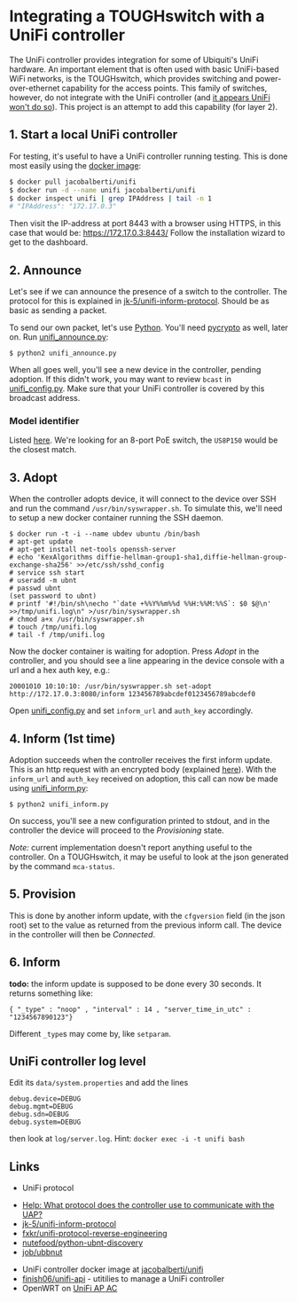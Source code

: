 # Integrating a TOUGHswitch with a UniFi controller

The UniFi controller provides integration for some of Ubiquiti's UniFi hardware.
An important element that is often used with basic UniFi-based WiFi networks,
is the TOUGHswitch, which provides switching and power-over-ethernet capability
for the access points. This family of switches, however, do not integrate with
the UniFi controller
(and [it appears UniFi won't do so](https://community.ubnt.com/t5/UniFi-Routing-Switching/Tough-Switch-integration-with-Unifi-4-6/td-p/1191186)).
This project is an attempt to add this capability (for layer 2).


## 1. Start a local UniFi controller

For testing, it's useful to have a UniFi controller running testing. This is done
most easily using the [docker image](https://hub.docker.com/r/jacobalberty/unifi/):


```sh
$ docker pull jacobalberti/unifi
$ docker run -d --name unifi jacobalberti/unifi
$ docker inspect unifi | grep IPAddress | tail -n 1
# "IPAddress": "172.17.0.3"
```

Then visit the IP-address at port 8443 with a browser using HTTPS, in this case
that would be: https://172.17.0.3:8443/
Follow the installation wizard to get to the dashboard.


## 2. Announce

Let's see if we can announce the presence of a switch to the controller. The protocol
for this is explained in [jk-5/unifi-inform-protocol](https://github.com/jk-5/unifi-inform-protocol).
Should be as basic as sending a packet.

To send our own packet, let's use [Python](http://www.python.org). You'll need
[pycrypto](https://pypi.python.org/pypi/pycrypto) as well, later on.
Run [unifi_announce.py](unifi_announce.py):

```
$ python2 unifi_announce.py
```

When all goes well, you'll see a new device in the controller, pending adoption.
If this didn't work, you may want to review `bcast` in [unifi_config.py](unifi_config.py).
Make sure that your UniFi controller is covered by this broadcast address.

### Model identifier

Listed [here](https://community.ubnt.com/ubnt/attachments/ubnt/UniFi/194506/1/bundles.json.txt).
We're looking for an 8-port PoE switch, the `US8P150` would be the closest match.


## 3. Adopt

When the controller adopts device, it will connect to the device over SSH and run the command
`/usr/bin/syswrapper.sh`. To simulate this, we'll need to setup a new docker container running the
SSH daemon.

```
$ docker run -t -i --name ubdev ubuntu /bin/bash
# apt-get update
# apt-get install net-tools openssh-server
# echo 'KexAlgorithms diffie-hellman-group1-sha1,diffie-hellman-group-exchange-sha256' >>/etc/ssh/sshd_config
# service ssh start
# useradd -m ubnt
# passwd ubnt
(set password to ubnt)
# printf '#!/bin/sh\necho "`date +%%Y%%m%%d %%H:%%M:%%S`: $0 $@\n' >>/tmp/unifi.log\n" >/usr/bin/syswrapper.sh
# chmod a+x /usr/bin/syswrapper.sh
# touch /tmp/unifi.log
# tail -f /tmp/unifi.log
```

Now the docker container is waiting for adoption. Press _Adopt_ in the controller, and you should
see a line appearing in the device console with a url and a hex auth key, e.g.:

```
20001010 10:10:10: /usr/bin/syswrapper.sh set-adopt http://172.17.0.3:8080/inform 123456789abcdef0123456789abcdef0
```

Open [unifi_config.py](unifi_config.py) and set `inform_url` and `auth_key` accordingly.


## 4. Inform (1st time)

Adoption succeeds when the controller receives the first inform update. This is an http request with
an encrypted body (explained [here](https://github.com/fxkr/unifi-protocol-reverse-engineering#inform)).
With the `inform_url` and `auth_key` received on adoption, this call can now be made using
[unifi_inform.py](unifi_inform.py):

```
$ python2 unifi_inform.py
```

On success, you'll see a new configuration printed to stdout, and in the controller the device will
proceed to the _Provisioning_ state.



_Note:_ current implementation doesn't report anything useful to the controller. On a TOUGHswitch, it
may be useful to look at the json generated by the command `mca-status`.


## 5. Provision

This is done by another inform update, with the `cfgversion` field (in the json root) set to the
value as returned from the previous inform call. The device in the controller will then be _Connected_.


## 6. Inform

**todo:** the inform update is supposed to be done every 30 seconds. It returns something like:

```
{ "_type" : "noop" , "interval" : 14 , "server_time_in_utc" : "1234567890123"}
```

Different `_type`s may come by, like `setparam`.


## UniFi controller log level

Edit its `data/system.properties` and add the lines

```properties
debug.device=DEBUG
debug.mgmt=DEBUG
debug.sdn=DEBUG
debug.system=DEBUG
```

then look at `log/server.log`. Hint: `docker exec -i -t unifi bash`


## Links

* UniFi protocol
 - [Help: What protocol does the controller use to communicate with the UAP?](https://help.ubnt.com/hc/en-us/articles/204976094-UniFi-What-protocol-does-the-controller-use-to-communicate-with-the-UAP-)
 - [jk-5/unifi-inform-protocol](https://github.com/jk-5/unifi-inform-protocol)
 - [fxkr/unifi-protocol-reverse-engineering](https://github.com/fxkr/unifi-protocol-reverse-engineering)
 - [nutefood/python-ubnt-discovery](https://github.com/nitefood/python-ubnt-discovery)
 - [job/ubbnut](https://github.com/jof/ubbnut)
* UniFi controller docker image at [jacobalberti/unifi](https://hub.docker.com/r/jacobalberty/unifi/)
* [finish06/unifi-api](https://github.com/finish06/unifi-api) - utitilies to manage a UniFi controller
* OpenWRT on [UniFi AP AC](https://wiki.openwrt.org/toh/ubiquiti/unifiac)

